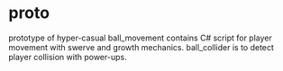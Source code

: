 # proto
prototype of hyper-casual
ball_movement contains C# script for player movement with swerve and growth mechanics.
ball_collider is to detect player collision with power-ups.
